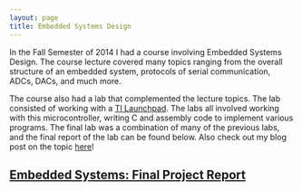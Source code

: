 ```yaml
---
layout: page
title: Embedded Systems Design
---
```


In the Fall Semester of 2014 I had a course involving Embedded Systems Design. The course lecture
covered many topics ranging from the overall structure of an embedded system, protocols of serial
communication, ADCs, DACs, and much more. 

The course also had a lab that complemented the lecture topics. The lab consisted of working with a
<a href="http://www.ti.com/ww/en/launchpad/launchpads-msp430-msp-exp430g2.html" target="_blank">TI Launchpad</a>.
The labs all involved working with this microcontroller, writing C and assembly code to implement various
programs. The final lab was a combination of many of the previous labs, and the final report of the lab
can be found below. Also check out my blog post on the topic [here](blog/2014/12/08/embedded-systems/)!

## <a href="/static/embedded_systems_report.pdf">Embedded Systems: Final Project Report</a>